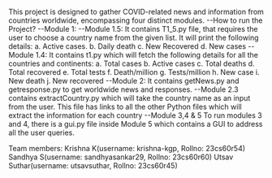 This project is designed to gather COVID-related news and information from countries worldwide, encompassing four distinct modules.
--How to run the Project?
      --Module 1:
          --Module 1.5: 
                It contains T1_5.py file, that requires the user to choose a country name from the given list. It will print the following details:
                            a. Active cases.
                            b. Daily death
                            c. New Recovered
                            d. New cases
          --Module 1.4:
                It contains t1.py which will fetch the following details for all the countries and continents:
                          a. Total cases
                          b. Active cases
                          c. Total deaths
                          d. Total recovered
                          e. Total tests
                          f. Death/million
                          g. Tests/million
                          h. New case
                          i. New death
                          j. New recovered
      --Module 2:
              It contains getNews.py and getresponse.py to get worldwide news and responses.
              --Module 2.3 contains extractCountry.py which will take the country name as an input from the user. This file has links to all the other Python files which will 
                           extract the information for each country
      --Module 3,4 & 5
              To run modules 3 and 4, there is a gui.py file inside Module 5 which contains a GUI to address all the user queries. 
      
Team members:
Krishna K(username: krishna-kgp, Rollno: 23cs60r54)
Sandhya S(username: sandhyasankar29, Rollno: 23cs60r60)
Utsav Suthar(username: utsavsuthar, Rollno: 23cs60r45)

